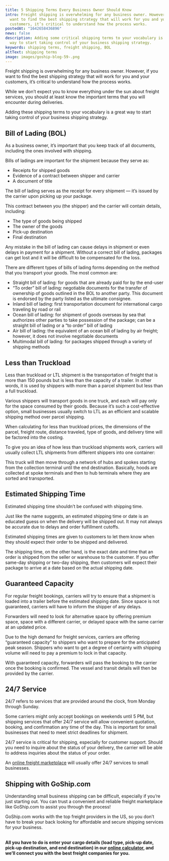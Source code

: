 ```yaml
---
title: 5 Shipping Terms Every Business Owner Should Know
intro: Freight shipping is overwhelming for any business owner. However, if you
  want to find the best shipping strategy that will work for you and your
  customers, it’s critical to understand how the process works.
postedAt: "1642658436896"
news: false
description: Adding some critical shipping terms to your vocabulary is a great
  way to start taking control of your business shipping strategy.
keywords: shipping terms, freight shipping, BOL
altText: shipping terms
image: images/goship-blog-59-.png
---
```


<!--StartFragment-->

Freight shipping is overwhelming for any business owner. However, if you want to find the best shipping strategy that will work for you and your customers, it’s critical to understand how the process works.

While we don’t expect you to know everything under the sun about freight services, you should at least know the important terms that you will encounter during deliveries.

Adding these shipping terms to your vocabulary is a great way to start taking control of your business shipping strategy.

## Bill of Lading (BOL)

As a business owner, it’s important that you keep track of all documents, including the ones involved with shipping.

Bills of ladings are important for the shipment because they serve as:

- Receipts for shipped goods
- Evidence of a contract between shipper and carrier
- A document of title

The bill of lading serves as the receipt for every shipment –– it’s issued by the carrier upon picking up your package.

This contract between you (the shipper) and the carrier will contain details, including:

- The type of goods being shipped
- The owner of the goods
- Pick-up destination
- Final destination

Any mistake in the bill of lading can cause delays in shipment or even delays in payment for a shipment. Without a correct bill of lading, packages can get lost and it will be difficult to be compensated for the loss.

There are different types of bills of lading forms depending on the method that you transport your goods. The most common are:

- Straight bill of lading: for goods that are already paid for by the end-user
- “To order” bill of lading: negotiable documents for the transfer of ownership of goods outlined in the BOL to another party. This document is endorsed by the party listed as the ultimate consignee.
- Inland bill of lading: first transportation document for international cargo traveling by road or rail
- Ocean bill of lading: for shipment of goods overseas by sea that authorizes other parties to take possession of the package; can be a straight bill of lading or a “to order” bill of lading
- Air bill of lading: the equivalent of an ocean bill of lading by air freight; however, it does not involve negotiable documents
- Multimodal bill of lading: for packages shipped through a variety of shipping methods

## Less than Truckload

Less than truckload or LTL shipment is the transportation of freight that is more than 150 pounds but is less than the capacity of a trailer. In other words, it is used by shippers with more than a parcel shipment but less than a full truckload.

Various shippers will transport goods in one truck, and each will pay only for the space consumed by their goods. Because it’s such a cost-effective option, small businesses usually switch to LTL as an efficient and scalable shipping method over parcel shipping.

When calculating for less than truckload prices, the dimensions of the parcel, freight route, distance traveled, type of goods, and delivery time will be factored into the costing.

To give you an idea of how less than truckload shipments work, carriers will usually collect LTL shipments from different shippers into one container:

This truck will then move through a network of hubs and spokes starting from the collection terminal until the end destination. Basically, hoods are collected at spoke terminals and then to hub terminals where they are sorted and transported.

## Estimated Shipping Time

Estimated shipping time shouldn’t be confused with shipping time.

Just like the name suggests, an estimated shipping time or date is an educated guess on when the delivery will be shipped out. It may not always be accurate due to delays and order fulfillment cutoffs.

Estimated shipping times are given to customers to let them know when they should expect their order to be shipped and delivered.

The shipping time, on the other hand, is the exact date and time that an order is shipped from the seller or warehouse to the customer. If you offer same-day shipping or two-day shipping, then customers will expect their package to arrive at a date based on the actual shipping date.

## Guaranteed Capacity

For regular freight bookings, carriers will try to ensure that a shipment is loaded into a trailer before the estimated shipping date. Since space is not guaranteed, carriers will have to inform the shipper of any delays.

Forwarders will need to look for alternative space by offering premium space, space with a different carrier, or delayed space with the same carrier at an updated price.

Due to the high demand for freight services, carriers are offering “guaranteed capacity” to shippers who want to prepare for the anticipated peak season. Shippers who want to get a degree of certainty with shipping volume will need to pay a premium to lock in that capacity.

With guaranteed capacity, forwarders will pass the booking to the carrier once the booking is confirmed. The vessel and transit details will then be provided by the carrier.

## 24/7 Service

24/7 refers to services that are provided around the clock, from Monday through Sunday.

Some carriers might only accept bookings on weekends until 5 PM, but shipping services that offer 24/7 service will allow convenient quotation, booking, and confirmation any time of the day. This is important for small businesses that need to meet strict deadlines for shipment.

24/7 service is critical for shipping, especially for customer support. Should you need to inquire about the status of your delivery, the carrier will be able to address inquiries about the status of your order.

An [online freight marketplace](https://goship.com) will usually offer 24/7 services to small businesses.

## Shipping with GoShip.com

Understanding small business shipping can be difficult, especially if you’re just starting out. You can trust a convenient and reliable freight marketplace like GoShip.com to assist you through the process!

GoShip.com works with the top freight providers in the US, so you don’t have to break your back looking for affordable and secure shipping services for your business.

**\
All you have to do is enter your cargo details (load type, pick-up date, pick-up destination, and end destination) in our [online calculator](https://www.goship.com/), and we’ll connect you with the best freight companies for you.**

<!--EndFragment-->
